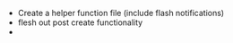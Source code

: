 - Create a helper function file (include flash notifications)
- flesh out post create functionality
-    <!-- I think fields should be included as a partial or helper function -->
